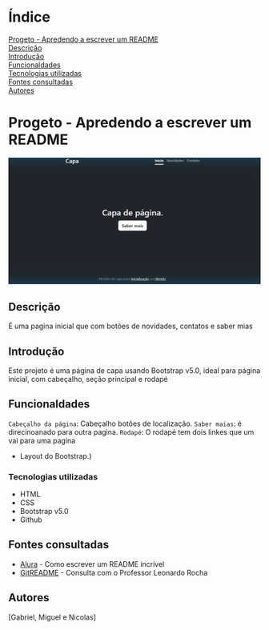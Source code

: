# Índice

[Progeto - Apredendo a escrever um README](#progeto---apredendo-a-escrever-um-readme)  
[Descrição ](#descri%C3%A7%C3%A3o)  
[Introdução](#introdu%C3%A7%C3%A3o)  
[Funcionaldades](#funcionaldades)  
[Tecnologias utilizadas](#tecnologias-utilizadas)  
[Fontes consultadas](#fontes-consultadas)  
[Autores](#autores)  


# Progeto - Apredendo a escrever um README
![imagem info](img/IMG.png) 

## Descrição 
É uma pagina inicial que com botões de novidades, contatos e saber mias
## Introdução 
Este projeto é uma página de capa  usando Bootstrap v5.0,  ideal para página inicial, com cabeçalho, seção  principal e rodapé
## Funcionaldades
`Cabeçalho da página`: Cabeçalho botões de localização.
 `Saber maias`: é direcinoanado para outra pagina.
`Rodapé`: O rodapé tem dois linkes que um vai para uma pagina 
* Layout do Bootstrap.) 
### Tecnologias utilizadas
* HTML 
* CSS
* Bootstrap v5.0
* Github
## Fontes consultadas

* [Alura](https://www.alura.com.br/artigos/escrever-bom-readme) - Como escrever um README incrível 
* [GitREADME](https://gist.github.com/lohhans/f8da0b147550df3f96914d3797e9fb89) - 
Consulta com o Professor Leonardo Rocha
## Autores
[Gabriel, Miguel e Nicolas]
